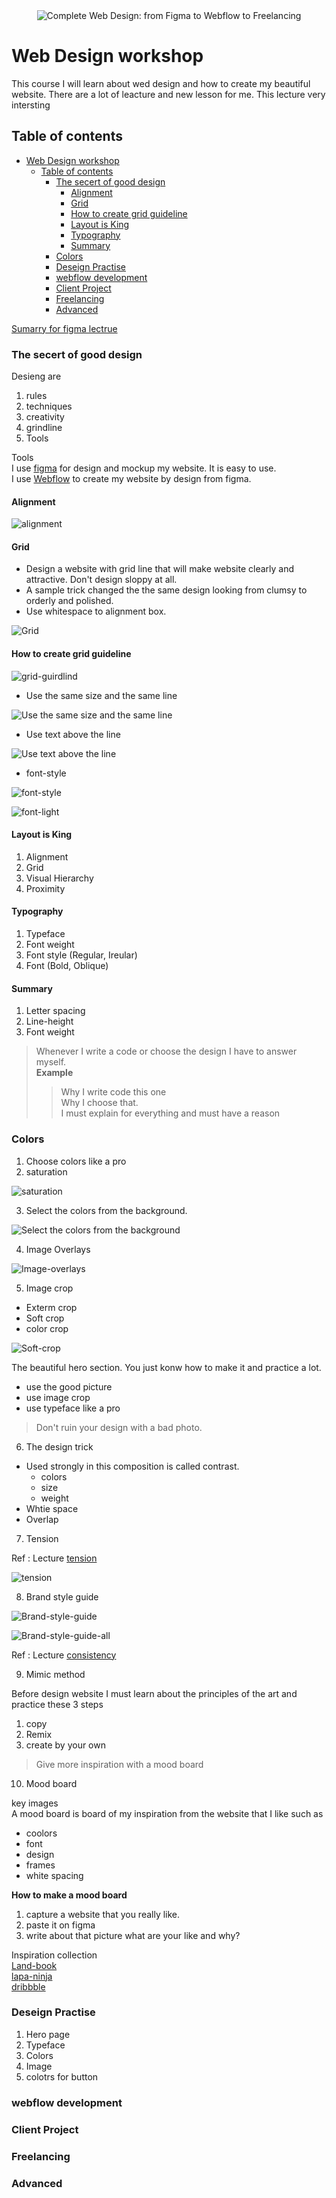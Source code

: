 <div align="center">
<img src="img/Banner.jpg" alt="Complete Web Design: from Figma to Webflow to Freelancing">
</div>

# Web Design workshop

This course I will learn about wed design and how to create my beautiful website. There are a lot of leacture and new lesson for me. This lecture very intersting

## Table of contents

- [Web Design workshop](#web-design-workshop)
  - [Table of contents](#table-of-contents)
    - [The secert of good design](#the-secert-of-good-design)
      - [Alignment](#alignment)
      - [Grid](#grid)
      - [How to create grid guideline](#how-to-create-grid-guideline)
      - [Layout is King](#layout-is-king)
      - [Typography](#typography)
      - [Summary](#summary)
    - [Colors](#colors)
    - [Deseign Practise](#deseign-practise)
    - [webflow development](#webflow-development)
    - [Client Project](#client-project)
    - [Freelancing](#freelancing)
    - [Advanced](#advanced)

[Sumarry for figma lectrue](https://docs.google.com/presentation/d/1njZNw-zXzvnaDuIat72FCTy-FIiOi-iSMCm18PeQ5Bw/edit?usp=sharing)

### The secert of good design

Desieng are 

01. rules 
02. techniques 
03. creativity 
04. grindline
05. Tools 

Tools  
I use [figma](https://www.figma.com/) for design and mockup my website. It is easy to use.  
I use [Webflow](https://webflow.com/) to create my website by design from figma.

#### Alignment  

![alignment](img/alignment.png)

#### Grid  

* Design a website with grid line that will make website clearly and attractive. Don't design sloppy at all.  
* A sample trick changed the the same design looking from clumsy to orderly and polished.
* Use whitespace to alignment box.

![Grid](img/grid.png)

#### How to create grid guideline

![grid-guirdlind](img/grid-guideline.png)

* Use the same size and the same line

![Use the same size and the same line](img/same-size-same-line.png)

* Use text above the line

![Use text above the line](img/above-the-line.png)

* font-style

![font-style](img/font-style.png)

![font-light](img/font-light.png)

#### Layout is King

01. Alignment
02. Grid
03. Visual Hierarchy
04. Proximity

#### Typography

01. Typeface
02. Font weight
3. Font style (Regular, Ireular)
4. Font (Bold, Oblique)

#### Summary

01. Letter spacing
02. Line-height
03. Font weight

> Whenever I write a code or choose the design I have to answer myself.  
> **Example**  
> > Why I write code this one   
> > Why I choose that.   
> I must explain for everything and must have a reason   

### Colors

01. Choose colors like a pro
02. saturation  

![saturation](img/saturation.png)

03. Select the colors from the background.  

![Select the colors from the background](img/select-color-from-the-background.png)

04. Image Overlays  

![Image-overlays](img/overlay.png)

05. Image crop
  + Exterm crop
  + Soft crop
  + color crop

![Soft-crop](img/sfoft-crop.png)

The beautiful hero section. You just konw how to make it and practice a lot.  

* use the good picture
* use image crop
* use typeface like a pro 

> Don't ruin your design with a bad photo.

06. The design trick
  + Used strongly in this composition is called contrast.
    - colors
    - size
    - weight
  + Whtie space
  + Overlap

07. Tension

Ref : Lecture [tension](https://www.udemy.com/course/freelance-web-design-from-design-to-development-to-making-money/learn/lecture/17941492#overview)  

![tension](img/tension.png)

08. Brand style guide  

![Brand-style-guide](img/Brand-style-guide.png)

![Brand-style-guide-all](img/Brand-style-guide-all.png)

Ref : Lecture [consistency](https://www.udemy.com/course/freelance-web-design-from-design-to-development-to-making-money/learn/lecture/17941580#overview)  

09. Mimic method

Before design website I must learn about the principles of the art and practice these 3 steps  

01. copy
02. Remix
03. create by your own 

> Give more inspiration with a mood board

10.   Mood board

key images  
A mood board is board of my inspiration from the website that I like such as 

* coolors
* font
* design
* frames
* white spacing

**How to make a mood board**

1. capture a website that you really like.
2. paste it on figma
3. write about that picture what are your like and why?

Inspiration collection  
[Land-book](https://land-book.com/)  
[lapa-ninja](https://www.lapa.ninja/)   
[dribbble](https://dribbble.com/)  

### Deseign Practise

01. Hero page
02. Typeface
03. Colors
04. Image
05. colotrs for button

### webflow development

### Client Project

### Freelancing

### Advanced
